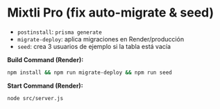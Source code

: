 # Mixtli Pro (fix auto-migrate & seed)

- `postinstall`: `prisma generate`
- `migrate-deploy`: aplica migraciones en Render/producción
- `seed`: crea 3 usuarios de ejemplo si la tabla está vacía

**Build Command (Render):**
```bash
npm install && npm run migrate-deploy && npm run seed
```
**Start Command (Render):**
```bash
node src/server.js
```
